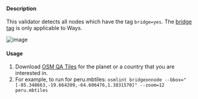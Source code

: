 #### Description

This validator detects all nodes which have the tag `bridge=yes`. The [bridge tag](http://wiki.openstreetmap.org/wiki/Key:bridge) is only applicable to Ways.

![image](https://cloud.githubusercontent.com/assets/10425629/13934129/741aff3a-ef7e-11e5-8ad8-fa325d0bb778.png)

#### Usage

1. Download [OSM QA Tiles](https://osmlab.github.io/osm-qa-tiles/) for the planet or a country that you are interested in. 
2. For example, to run for peru.mbtiles: `osmlint bridgeonnode --bbox="[-85.348663,-19.664209,-64.606476,1.3831570]" --zoom=12 peru.mbtiles`
